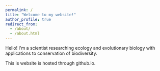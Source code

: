```yaml
---
permalink: /
title: "Welcome to my website!"
author_profile: true
redirect_from: 
  - /about/
  - /about.html
---
```


Hello! I'm a scientist researching ecology and evolutionary biology with applications to conservation of biodiversity.

This is website is hosted through github.io.
